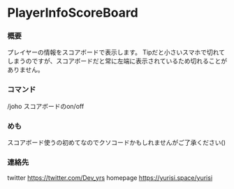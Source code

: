 # PlayerInfoScoreBoard


### 概要
プレイヤーの情報をスコアボードで表示します。
Tipだと小さいスマホで切れてしまうのですが、スコアボードだと常に左端に表示されているため切れることがありません。

### コマンド
/joho スコアボードのon/off

### めも
スコアボード使うの初めてなのでクソコードかもしれませんがご了承ください()

### 連絡先
twitter https://twitter.com/Dev_yrs
homepage https://yurisi.space/yurisi
